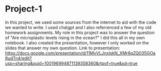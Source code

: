 # Project-1
In this project, we used some sources from the internet to aid with the code we wanted to write. I used chatgpt and I also referrenced a few of my old homework assignments. 
My role in this project was to answer the question of "Are microplastic levels rising in the ocean?" I did this all in my own notebook. 
I also created the presentation, however I only worked on the slides that answer my own question. 
Link to presentation:  https://docs.google.com/presentation/d/11MvVLJnxlskN_XMr6qZQ035GOa9udTn4/edit?usp=sharing&ouid=100196994871139358360&rtpof=true&sd=true